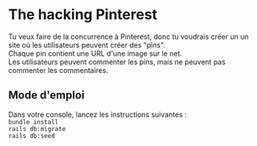 # The hacking Pinterest

Tu veux faire de la concurrence à Pinterest, donc tu voudrais créer un un site où les utilisateurs peuvent créer des "pins".<br/>
Chaque pin contient une URL d'une image sur le net. <br/>
Les utilisateurs peuvent commenter les pins, mais ne peuvent pas commenter les commentaires.<br/>

## Mode d'emploi

Dans votre console, lancez les instructions suivantes :<br/>
`bundle install`<br/>
`rails db:migrate`<br/>
`rails db:seed`
